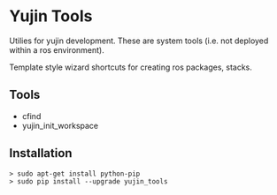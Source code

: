 Yujin Tools
=========

Utilies for yujin development. These are system tools (i.e. not deployed within a 
ros environment).

Template style wizard shortcuts for creating ros packages, stacks.

## Tools

* cfind 
* yujin_init_workspace

## Installation

    > sudo apt-get install python-pip
    > sudo pip install --upgrade yujin_tools


